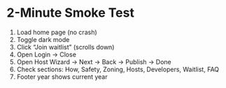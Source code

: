 # 2-Minute Smoke Test

1. Load home page (no crash)
2. Toggle dark mode
3. Click “Join waitlist” (scrolls down)
4. Open Login → Close
5. Open Host Wizard → Next → Back → Publish → Done
6. Check sections: How, Safety, Zoning, Hosts, Developers, Waitlist, FAQ
7. Footer year shows current year
